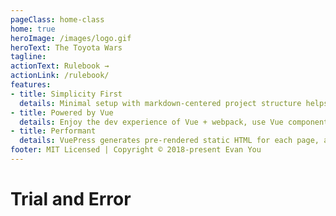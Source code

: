 ```yaml
---
pageClass: home-class
home: true
heroImage: /images/logo.gif
heroText: The Toyota Wars
tagline: 
actionText: Rulebook →
actionLink: /rulebook/
features:
- title: Simplicity First
  details: Minimal setup with markdown-centered project structure helps you focus on writing.
- title: Powered by Vue
  details: Enjoy the dev experience of Vue + webpack, use Vue components in markdown, and develop custom themes with Vue.
- title: Performant
  details: VuePress generates pre-rendered static HTML for each page, and runs as an SPA once a page is loaded.
footer: MIT Licensed | Copyright © 2018-present Evan You
---
```


# Trial and Error
 
